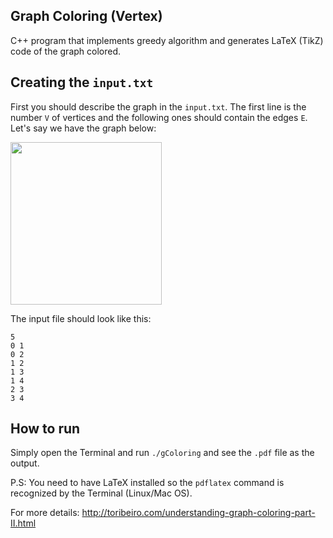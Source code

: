## Graph Coloring (Vertex)
C++ program that implements greedy algorithm and generates LaTeX (TikZ) code of the graph colored.

## Creating the `input.txt`
First you should describe the graph in the `input.txt`. The first line is the number `V` of vertices and the following ones should contain the edges `E`. Let's say we have the graph below:

<img src="http://toribeiro.com/img/input_graph.png" width="242" height="260" class="img-responsive center-block" />

The input file should look like this:

```
5
0 1
0 2
1 2
1 3
1 4
2 3
3 4
```
## How to run
Simply open the Terminal and run `./gColoring` and see the `.pdf` file as the output.

P.S: You need to have LaTeX installed so the `pdflatex` command is recognized by the Terminal (Linux/Mac OS).

For more details: http://toribeiro.com/understanding-graph-coloring-part-II.html
